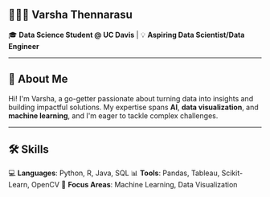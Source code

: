 
## 👩🏽‍💻 Varsha Thennarasu 

🎓 **Data Science Student @ UC Davis** | 💡 **Aspiring Data Scientist/Data Engineer**

---

## 🌟 About Me  
Hi! I'm Varsha, a go-getter passionate about turning data into insights and building impactful solutions. My expertise spans **AI**, **data visualization**, and **machine learning**, and I'm eager to tackle complex challenges.  

---

## 🛠️ Skills  
💻 **Languages**: Python, R, Java, SQL
📊 **Tools**: Pandas, Tableau, Scikit-Learn, OpenCV
🧠 **Focus Areas**: Machine Learning, Data Visualization  

